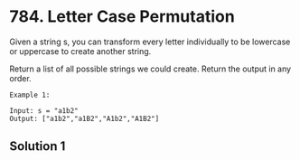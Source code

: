 # 784. Letter Case Permutation

Given a string s, you can transform every letter individually to be lowercase or uppercase to create another string.

Return a list of all possible strings we could create. Return the output in any order.

 
```
Example 1:

Input: s = "a1b2"
Output: ["a1b2","a1B2","A1b2","A1B2"]
```

## Solution 1